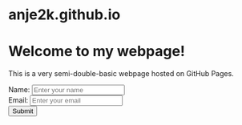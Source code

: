 # anje2k.github.io


<!DOCTYPE html>
<html lang="en">
<head>
  <meta charset="UTF-8">
  <meta name="viewport" content="width=device-width, initial-scale=1.0">
  <title>My Simple Webpage</title>
</head>
<body>
  <h1>Welcome to my webpage!</h1>
  <p>This is a very semi-double-basic webpage hosted on GitHub Pages.</p>
</body>
</html>


<form id="myForm">
  <label for="name">Name:</label>
  <input type="text" id="name" name="name" placeholder="Enter your name">
  <br>
  <label for="email">Email:</label>
  <input type="email" id="email" name="email" placeholder="Enter your email">
  <br>
  <button type="submit">Submit</button>
</form>


